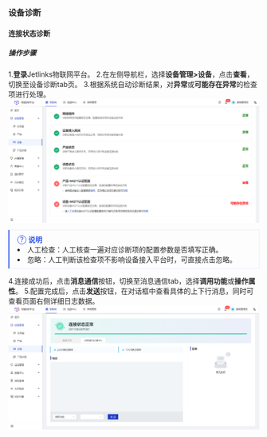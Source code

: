 <style>
  .primary-color {
    color: #2F54EB;
  }

  .primary-color-2 {
    color: rgba(255, 88, 0, 1);
  }

  .text-color {
    color: rgba(0, 0, 0, 0.85);
  }

  .font-size-12 {
    font-size: 12px
  }

  .font-size-14 {
    font-size: 14px
  }

  .font-size-16 {
    font-size: 16px
  }

  .font-size-18 {
    font-size: 18px
  }

  .font-weight {
    font-weight: bold;
  }

  .padding-28 {
    padding: 28px;
  }

  .flex {
    display: flex;
  }

  .padding-left-28 {
    padding-left: 28px;
  }

  .explanation {
    padding: 8px 16px;
    border: 1px solid rgba(231, 237, 253, 1);
    border-left: 2px solid #2F54EB;
  }

  .explanation-icon::after {
    width: 16px;
    height: 16px;
    border-radius: 50%;
    border: 1px solid #2F54EB;
    font-size: 14px;
    content: '?';
    display: inline-block;
    text-align: center;
    line-height: 16px;
  }

  .collapse {
    border: 1px solid #F0F0F0;
    margin: 16px 0;
  }

  .collapse-title {
    background: #FAFAFA;
    padding: 9px 18px;
  }

  .collapse-body {
    padding: 16px;
  }

  .no-margin {
    margin: 0;
  }

  .table {
    width: 100%;
  }

  .table td {
    border-color: #F0F0F0;
    word-break: break-all;
  }

  .table tbody tr:nth-child(even) {
    background-color: #F6F8FA;
  }

  ul li::marker {
    color: #2F54EB;
  }

  .divider {
    box-sizing: border-box;
    margin: 0;
    padding: 0;
    color: #000000d9;
    font-size: 14px;
    font-variant: tabular-nums;
    line-height: 1.5715;
    list-style: none;
    font-feature-settings: "tnum";
    border-top: 1px solid rgba(0,0,0,.06);
    margin: 16px 0;
  }

  img {
    vertical-align: text-bottom;
  }
</style>

<div class='text-color font-size-14'>

### 设备诊断

#### 连接状态诊断
##### 操作步骤
1.**登录**Jetlinks物联网平台。
2.在左侧导航栏，选择**设备管理>设备**，点击**查看**，切换至设备诊断tab页。
3.根据系统自动诊断结果，对**异常**或**可能存在异常**的检查项进行处理。
![](./img/48.png)
 <div class='explanation'>
  <span class='explanation-icon primary-color ring-border'></span>
  <span class='primary-color font-weight'>说明</span>
 <li>人工检查：人工核查一遍对应诊断项的配置参数是否填写正确。</li>
 <li>忽略：人工判断该检查项不影响设备接入平台时，可直接点击忽略。
</div>

4.连接成功后，点击**消息通信**按钮，切换至消息通信tab，选择**调用功能**或**操作属性**。
5.配置完成后，点击**发送**按钮，在对话框中查看具体的上下行消息，同时可查看页面右侧详细日志数据。
![](./img/49.png)








